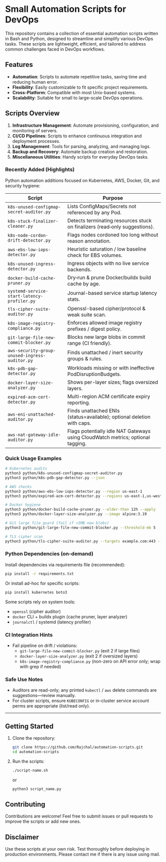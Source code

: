 # Small Automation Scripts for DevOps

This repository contains a collection of essential automation scripts written in Bash and Python, designed to streamline and simplify various DevOps tasks. These scripts are lightweight, efficient, and tailored to address common challenges faced in DevOps workflows.

## Features

- **Automation**: Scripts to automate repetitive tasks, saving time and reducing human error.
- **Flexibility**: Easily customizable to fit specific project requirements.
- **Cross-Platform**: Compatible with most Unix-based systems.
- **Scalability**: Suitable for small to large-scale DevOps operations.

## Scripts Overview

1. **Infrastructure Management**: Automate provisioning, configuration, and monitoring of servers.
2. **CI/CD Pipelines**: Scripts to enhance continuous integration and deployment processes.
3. **Log Management**: Tools for parsing, analyzing, and managing logs.
4. **Backup and Recovery**: Automate backup creation and restoration.
5. **Miscellaneous Utilities**: Handy scripts for everyday DevOps tasks.

### Recently Added (Highlights)

Python automation additions focused on Kubernetes, AWS, Docker, Git, and security hygiene:

| Script | Purpose |
|--------|---------|
| `k8s-unused-configmap-secret-auditor.py` | Lists ConfigMaps/Secrets not referenced by any Pod. |
| `k8s-stuck-finalizer-cleaner.py` | Detects terminating resources stuck on finalizers (read‑only suggestions). |
| `k8s-node-cordon-drift-detector.py` | Flags nodes cordoned too long without reason annotation. |
| `aws-ebs-low-iops-detector.py` | Heuristic saturation / low baseline check for EBS volumes. |
| `k8s-unused-ingress-detector.py` | Ingress objects with no live service backends. |
| `docker-build-cache-pruner.py` | Dry‑run & prune Docker/buildx build cache by age. |
| `systemd-service-start-latency-profiler.py` | Journal-based service startup latency stats. |
| `tls-cipher-suite-auditor.py` | Openssl-based cipher/protocol & weak suite scan. |
| `k8s-image-registry-compliance.py` | Enforces allowed image registry prefixes / digest policy. |
| `git-large-file-new-commit-blocker.py` | Blocks new large blobs in commit range (CI friendly). |
| `aws-security-group-unused-ingress-auditor.py` | Finds unattached / inert security groups & rules. |
| `k8s-pdb-gap-detector.py` | Workloads missing or with ineffective PodDisruptionBudgets. |
| `docker-layer-size-analyzer.py` | Shows per-layer sizes; flags oversized layers. |
| `expired-acm-cert-detector.py` | Multi-region ACM certificate expiry reporting. |
| `aws-eni-unattached-auditor.py` | Finds unattached ENIs (status=available); optional deletion with caps. |
| `aws-nat-gateway-idle-auditor.py` | Flags potentially idle NAT Gateways using CloudWatch metrics; optional tagging. |

### Quick Usage Examples

```bash
# Kubernetes audits
python3 python/k8s-unused-configmap-secret-auditor.py
python3 python/k8s-pdb-gap-detector.py --json

# AWS checks
python3 python/aws-ebs-low-iops-detector.py --region us-east-1
python3 python/expired-acm-cert-detector.py --regions us-east-1,us-west-2 --days 20

# Docker hygiene
python3 python/docker-build-cache-pruner.py --older-than 12h --apply
python3 python/docker-layer-size-analyzer.py --image alpine:3.19

# Git large file guard (fail if >5MB new blobs)
python3 python/git-large-file-new-commit-blocker.py --threshold-mb 5

# TLS cipher scan
python3 python/tls-cipher-suite-auditor.py --targets example.com:443 --full --json
```

### Python Dependencies (on-demand)

Install dependencies via requirements file (recommended):

```bash
pip install -r requirements.txt
```

Or install ad-hoc for specific scripts:

```bash
pip install kubernetes boto3
```

Some scripts rely on system tools:
- `openssl` (cipher auditor)
- `docker` CLI + buildx plugin (cache pruner, layer analyzer)
- `journalctl` / systemd (latency profiler)

### CI Integration Hints

- Fail pipeline on drift / violations:
    - `git-large-file-new-commit-blocker.py` (exit 2 if large files)
    - `docker-layer-size-analyzer.py` (exit 2 if oversized layers)
    - `k8s-image-registry-compliance.py` (non-zero on API error only; wrap with grep if needed)

### Safe Use Notes

- Auditors are read-only; any printed `kubectl` / `aws` delete commands are suggestions—review manually.
- For cluster scripts, ensure `KUBECONFIG` or in-cluster service account perms are appropriate (list/read only).

---

## Getting Started

1. Clone the repository:
    ```bash
    git clone https://github.com/Rajchal/automation-scripts.git
    cd automation-scripts
    ```

2. Run the scripts:
    ```bash
    ./script-name.sh
    ```
    or
    ```bash
    python3 script_name.py
    ```

## Contributing

Contributions are welcome! Feel free to submit issues or pull requests to improve the scripts or add new ones.


## Disclaimer

Use these scripts at your own risk. Test thoroughly before deploying in production environments. Please contact me if there is any issue using mail.
